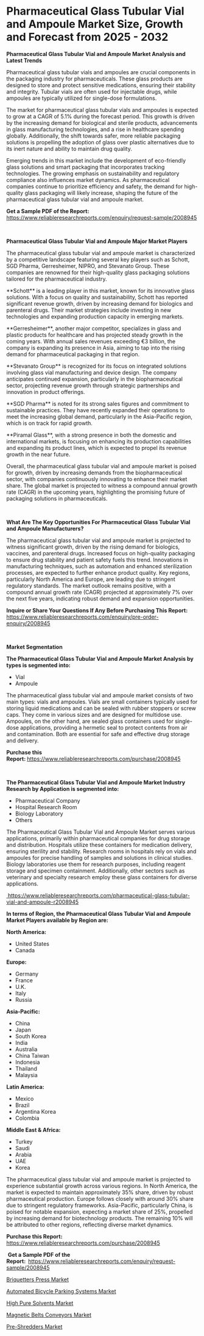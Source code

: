 <p><h1>Pharmaceutical Glass Tubular Vial and Ampoule Market Size, Growth and Forecast from 2025 - 2032</h1></p><p><strong>Pharmaceutical Glass Tubular Vial and Ampoule Market Analysis and Latest Trends</strong></p>
<p><p>Pharmaceutical glass tubular vials and ampoules are crucial components in the packaging industry for pharmaceuticals. These glass products are designed to store and protect sensitive medications, ensuring their stability and integrity. Tubular vials are often used for injectable drugs, while ampoules are typically utilized for single-dose formulations. </p><p>The market for pharmaceutical glass tubular vials and ampoules is expected to grow at a CAGR of 5.1% during the forecast period. This growth is driven by the increasing demand for biological and sterile products, advancements in glass manufacturing technologies, and a rise in healthcare spending globally. Additionally, the shift towards safer, more reliable packaging solutions is propelling the adoption of glass over plastic alternatives due to its inert nature and ability to maintain drug quality.</p><p>Emerging trends in this market include the development of eco-friendly glass solutions and smart packaging that incorporates tracking technologies. The growing emphasis on sustainability and regulatory compliance also influences market dynamics. As pharmaceutical companies continue to prioritize efficiency and safety, the demand for high-quality glass packaging will likely increase, shaping the future of the pharmaceutical glass tubular vial and ampoule market.</p></p>
<p><strong>Get a Sample PDF of the Report:&nbsp;</strong> <a href="https://www.reliableresearchreports.com/enquiry/request-sample/2008945?utm_campaign=10&utm_medium=2&utm_source=Github&utm_content=ia&utm_term=16012025&utm_id=pharmaceutical-glass-tubular-vial-and-ampoule">https://www.reliableresearchreports.com/enquiry/request-sample/2008945</a></p>
<p>&nbsp;</p>
<p><strong>Pharmaceutical Glass Tubular Vial and Ampoule Major Market Players</strong></p>
<p><p>The pharmaceutical glass tubular vial and ampoule market is characterized by a competitive landscape featuring several key players such as Schott, SGD Pharma, Gerresheimer, NIPRO, and Stevanato Group. These companies are renowned for their high-quality glass packaging solutions tailored for the pharmaceutical industry.</p><p>**Schott** is a leading player in this market, known for its innovative glass solutions. With a focus on quality and sustainability, Schott has reported significant revenue growth, driven by increasing demand for biologics and parenteral drugs. Their market strategies include investing in new technologies and expanding production capacity in emerging markets.</p><p>**Gerresheimer**, another major competitor, specializes in glass and plastic products for healthcare and has projected steady growth in the coming years. With annual sales revenues exceeding €3 billion, the company is expanding its presence in Asia, aiming to tap into the rising demand for pharmaceutical packaging in that region.</p><p>**Stevanato Group** is recognized for its focus on integrated solutions involving glass vial manufacturing and device design. The company anticipates continued expansion, particularly in the biopharmaceutical sector, projecting revenue growth through strategic partnerships and innovation in product offerings.</p><p>**SGD Pharma** is noted for its strong sales figures and commitment to sustainable practices. They have recently expanded their operations to meet the increasing global demand, particularly in the Asia-Pacific region, which is on track for rapid growth.</p><p>**Piramal Glass**, with a strong presence in both the domestic and international markets, is focusing on enhancing its production capabilities and expanding its product lines, which is expected to propel its revenue growth in the near future.</p><p>Overall, the pharmaceutical glass tubular vial and ampoule market is poised for growth, driven by increasing demands from the biopharmaceutical sector, with companies continuously innovating to enhance their market share. The global market is projected to witness a compound annual growth rate (CAGR) in the upcoming years, highlighting the promising future of packaging solutions in pharmaceuticals.</p></p>
<p>&nbsp;</p>
<p><strong>What Are The Key Opportunities For Pharmaceutical Glass Tubular Vial and Ampoule Manufacturers?</strong></p>
<p><p>The pharmaceutical glass tubular vial and ampoule market is projected to witness significant growth, driven by the rising demand for biologics, vaccines, and parenteral drugs. Increased focus on high-quality packaging to ensure drug stability and patient safety fuels this trend. Innovations in manufacturing techniques, such as automation and enhanced sterilization processes, are expected to further enhance product quality. Key regions, particularly North America and Europe, are leading due to stringent regulatory standards. The market outlook remains positive, with a compound annual growth rate (CAGR) projected at approximately 7% over the next five years, indicating robust demand and expansion opportunities.</p></p>
<p><strong>Inquire or Share Your Questions If Any Before Purchasing This Report:</strong> <a href="https://www.reliableresearchreports.com/enquiry/pre-order-enquiry/2008945?utm_campaign=10&utm_medium=2&utm_source=Github&utm_content=ia&utm_term=16012025&utm_id=pharmaceutical-glass-tubular-vial-and-ampoule">https://www.reliableresearchreports.com/enquiry/pre-order-enquiry/2008945</a></p>
<p>&nbsp;</p>
<p><strong>Market Segmentation</strong></p>
<p><strong>The Pharmaceutical Glass Tubular Vial and Ampoule Market Analysis by types is segmented into:</strong></p>
<p><ul><li>Vial</li><li>Ampoule</li></ul></p>
<p><p>The pharmaceutical glass tubular vial and ampoule market consists of two main types: vials and ampoules. Vials are small containers typically used for storing liquid medications and can be sealed with rubber stoppers or screw caps. They come in various sizes and are designed for multidose use. Ampoules, on the other hand, are sealed glass containers used for single-dose applications, providing a hermetic seal to protect contents from air and contamination. Both are essential for safe and effective drug storage and delivery.</p></p>
<p><strong>Purchase this Report:&nbsp;</strong><a href="https://www.reliableresearchreports.com/purchase/2008945?utm_campaign=10&utm_medium=2&utm_source=Github&utm_content=ia&utm_term=16012025&utm_id=pharmaceutical-glass-tubular-vial-and-ampoule">https://www.reliableresearchreports.com/purchase/2008945</a></p>
<p>&nbsp;</p>
<p><strong>The Pharmaceutical Glass Tubular Vial and Ampoule Market Industry Research by Application is segmented into:</strong></p>
<p><ul><li>Pharmaceutical Company</li><li>Hospital Research Room</li><li>Biology Laboratory</li><li>Others</li></ul></p>
<p><p>The Pharmaceutical Glass Tubular Vial and Ampoule Market serves various applications, primarily within pharmaceutical companies for drug storage and distribution. Hospitals utilize these containers for medication delivery, ensuring sterility and stability. Research rooms in hospitals rely on vials and ampoules for precise handling of samples and solutions in clinical studies. Biology laboratories use them for research purposes, including reagent storage and specimen containment. Additionally, other sectors such as veterinary and specialty research employ these glass containers for diverse applications.</p></p>
<p><a href="https://www.reliableresearchreports.com/pharmaceutical-glass-tubular-vial-and-ampoule-r2008945?utm_campaign=10&utm_medium=2&utm_source=Github&utm_content=ia&utm_term=16012025&utm_id=pharmaceutical-glass-tubular-vial-and-ampoule">&nbsp;https://www.reliableresearchreports.com/pharmaceutical-glass-tubular-vial-and-ampoule-r2008945</a></p>
<p><strong>In terms of Region, the Pharmaceutical Glass Tubular Vial and Ampoule Market Players available by Region are:</strong></p>
<p>
    <p> <strong> North America: </strong>
        <ul>
            <li>United States</li>
            <li>Canada</li>
        </ul>
        </p> 
    <p> <strong> Europe: </strong>
        <ul>
            <li>Germany</li>
            <li>France</li>
            <li>U.K.</li>
            <li>Italy</li>
            <li>Russia</li>
        </ul>
        </p> 
    <p> <strong> Asia-Pacific: </strong>
        <ul>
            <li>China</li>
            <li>Japan</li>
            <li>South Korea</li>
            <li>India</li>
            <li>Australia</li>
            <li>China Taiwan</li>
            <li>Indonesia</li>
            <li>Thailand</li>
            <li>Malaysia</li>
        </ul>
        </p> 
    <p> <strong> Latin America: </strong>
        <ul>
            <li>Mexico</li>
            <li>Brazil</li>
            <li>Argentina Korea</li>
            <li>Colombia</li>
        </ul>
        </p> 
    <p> <strong> Middle East & Africa: </strong>
        <ul>
            <li>Turkey</li>
            <li>Saudi</li>
            <li>Arabia</li>
            <li>UAE</li>
            <li>Korea</li>
        </ul>
    </p>
    </p>
<p><p>The pharmaceutical glass tubular vial and ampoule market is projected to experience substantial growth across various regions. In North America, the market is expected to maintain approximately 35% share, driven by robust pharmaceutical production. Europe follows closely with around 30% share due to stringent regulatory frameworks. Asia-Pacific, particularly China, is poised for notable expansion, expecting a market share of 25%, propelled by increasing demand for biotechnology products. The remaining 10% will be attributed to other regions, reflecting diverse market dynamics.</p></p>
<p><strong>Purchase this Report: </strong><a href="https://www.reliableresearchreports.com/purchase/2008945?utm_campaign=10&utm_medium=2&utm_source=Github&utm_content=ia&utm_term=16012025&utm_id=pharmaceutical-glass-tubular-vial-and-ampoule">https://www.reliableresearchreports.com/purchase/2008945</a></p>
<p>&nbsp;<strong>Get a Sample PDF of the Report:&nbsp;&nbsp;</strong><a href="https://www.reliableresearchreports.com/enquiry/request-sample/2008945?utm_campaign=10&utm_medium=2&utm_source=Github&utm_content=ia&utm_term=16012025&utm_id=pharmaceutical-glass-tubular-vial-and-ampoule">https://www.reliableresearchreports.com/enquiry/request-sample/2008945</a></p>
<p><strong></strong></p>
<p><p><a href="https://github.com/WashimHussain441/Market-Research-Report-List-1/blob/main/briquetters-press-market.md?utm_campaign=10&utm_medium=2&utm_source=Github&utm_content=ia&utm_term=16012025&utm_id=pharmaceutical-glass-tubular-vial-and-ampoule">Briquetters Press Market</a></p><p><a href="https://github.com/hgf64gh/Market-Research-Report-List-1/blob/main/automated-bicycle-parking-systems-market.md?utm_campaign=10&utm_medium=2&utm_source=Github&utm_content=ia&utm_term=16012025&utm_id=pharmaceutical-glass-tubular-vial-and-ampoule">Automated Bicycle Parking Systems Market</a></p><p><a href="https://github.com/manesros8/Market-Research-Report-List-1/blob/main/high-pure-solvents-market.md?utm_campaign=10&utm_medium=2&utm_source=Github&utm_content=ia&utm_term=16012025&utm_id=pharmaceutical-glass-tubular-vial-and-ampoule">High Pure Solvents Market</a></p><p><a href="https://github.com/SanjidaMahmud54/Market-Research-Report-List-1/blob/main/magnetic-belts-conveyors-market.md?utm_campaign=10&utm_medium=2&utm_source=Github&utm_content=ia&utm_term=16012025&utm_id=pharmaceutical-glass-tubular-vial-and-ampoule">Magnetic Belts Conveyors Market</a></p><p><a href="https://github.com/marloy8/Market-Research-Report-List-6/blob/main/pre-shredders-market.md?utm_campaign=10&utm_medium=2&utm_source=Github&utm_content=ia&utm_term=16012025&utm_id=pharmaceutical-glass-tubular-vial-and-ampoule">Pre-Shredders Market</a></p></p>